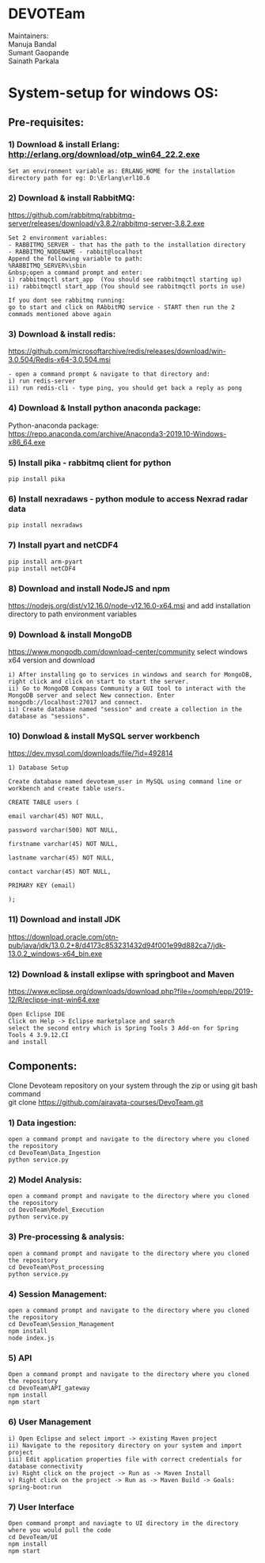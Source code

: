 # DEVOTEam 

Maintainers:  
Manuja Bandal  
Sumant Gaopande  
Sainath Parkala  

# System-setup for windows OS:   
## Pre-requisites:   
### 1) Download & install Erlang: http://erlang.org/download/otp_win64_22.2.exe  
```
Set an environment variable as: ERLANG_HOME for the installation  
directory path for eg: D:\Erlang\erl10.6    
```

### 2) Download & install RabbitMQ:  
https://github.com/rabbitmq/rabbitmq-server/releases/download/v3.8.2/rabbitmq-server-3.8.2.exe  
```
Set 2 environment variables:  
- RABBITMQ_SERVER - that has the path to the installation directory  
- RABBITMQ_NODENAME - rabbit@localhost  
Append the following variable to path:  
%RABBITMQ_SERVER%\sbin      
&nbsp;open a command prompt and enter:  
i) rabbitmqctl start_app  (You should see rabbitmqctl starting up)   
ii) rabbitmqctl start_app (You should see rabbitmqctl ports in use)  

If you dont see rabbitmq running:
go to start and click on RAbbitMQ service - START then run the 2 commads mentioned above again
```

### 3) Download & install redis:
https://github.com/microsoftarchive/redis/releases/download/win-3.0.504/Redis-x64-3.0.504.msi  
```
- open a command prompt & navigate to that directory and:
i) run redis-server
ii) run redis-cli - type ping, you should get back a reply as pong
```

### 4) Download & Install python anaconda package:
Python-anaconda package: https://repo.anaconda.com/archive/Anaconda3-2019.10-Windows-x86_64.exe

### 5) Install pika - rabbitmq client for python  
```
pip install pika
```

### 6) Install nexradaws - python module to access Nexrad radar data 
```
pip install nexradaws
```  

### 7) Install pyart and netCDF4
```
pip install arm-pyart
pip install netCDF4
```
### 8) Download and install NodeJS and npm
https://nodejs.org/dist/v12.16.0/node-v12.16.0-x64.msi and add installation directory to path environment variables

### 9) Download & install MongoDB
https://www.mongodb.com/download-center/community select windows x64 version and download
```
i) After installing go to services in windows and search for MongoDB, right click and click on start to start the server.
ii) Go to MongoDB Compass Community a GUI tool to interact with the MongoDB server and select New connection. Enter mongodb://localhost:27017 and connect.  
ii) Create database named "session" and create a collection in the database as "sessions".
```

### 10) Donwload & install MySQL server workbench  
https://dev.mysql.com/downloads/file/?id=492814
```
1) Database Setup

Create database named devoteam_user in MySQL using command line or workbench and create table users.

CREATE TABLE users (

email varchar(45) NOT NULL,

password varchar(500) NOT NULL,

firstname varchar(45) NOT NULL,

lastname varchar(45) NOT NULL,

contact varchar(45) NOT NULL,

PRIMARY KEY (email)

);
```

### 11) Download and install JDK
https://download.oracle.com/otn-pub/java/jdk/13.0.2+8/d4173c853231432d94f001e99d882ca7/jdk-13.0.2_windows-x64_bin.exe

### 12) Download & install exlipse with springboot and Maven
https://www.eclipse.org/downloads/download.php?file=/oomph/epp/2019-12/R/eclipse-inst-win64.exe
```
Open Eclipse IDE
Click on Help -> Eclipse marketplace and search 
select the second entry which is Spring Tools 3 Add-on for Spring Tools 4 3.9.12.CI
and install
```

## Components:
Clone Devoteam repository on your system through the zip or using git bash command  
git clone https://github.com/airavata-courses/DevoTeam.git
### 1) Data ingestion:
```
open a command prompt and navigate to the directory where you cloned the repository  
cd DevoTeam\Data_Ingestion  
python service.py
```
### 2) Model Analysis:
```
open a command prompt and navigate to the directory where you cloned the repository  
cd DevoTeam\Model_Execution
python service.py
```
### 3) Pre-processing & analysis:
```
open a command prompt and navigate to the directory where you cloned the repository  
cd DevoTeam\Post_processing
python service.py
```  
### 4) Session Management:     
```
open a command prompt and navigate to the directory where you cloned the repository  
cd DevoTeam\Session_Management
npm install
node index.js
```  

### 5) API   
```
Open a command prompt and navigate to the directory where you cloned the repository  
cd DevoTeam\API_gateway
npm install
npm start
```  

### 6) User Management  
```
i) Open Eclipse and select import -> existing Maven project  
ii) Navigate to the repository directory on your system and import project  
iii) Edit application properties file with correct credentials for database connectivity  
iv) Right click on the project -> Run as -> Maven Install  
v) Right click on the project -> Run as -> Maven Build -> Goals: spring-boot:run
```

### 7) User Interface
```
Open command prompt and naviagte to UI directory in the directory where you would pull the code
cd DevoTeam/UI
npm install
npm start
```
